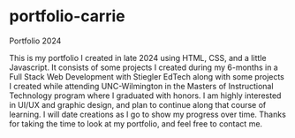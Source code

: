# portfolio-carrie
Portfolio 2024

This is my portfolio I created in late 2024 using HTML, CSS, and a little Javascript. It consists of some projects I created during my 6-months in a Full Stack Web Development with Stiegler EdTech along with some projects I created while attending UNC-Wilmington in the Masters of Instructional Technology program where I graduated with honors. I am highly interested in UI/UX and graphic design, and plan to continue along that course of learning. I will date creations as I go to show my progress over time. Thanks for taking the time to look at my portfolio, and feel free to contact me.  